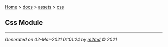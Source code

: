 [Home](../../index.md) > [docs](../../docs_index.md) > [assets](../assets_index.md) > [css](css_index.md)  

## Css Module


***

*Generated on 02-Mar-2021 01:01:24 by [m2md](https://github.com/crgnam-research/m2md) © 2021*